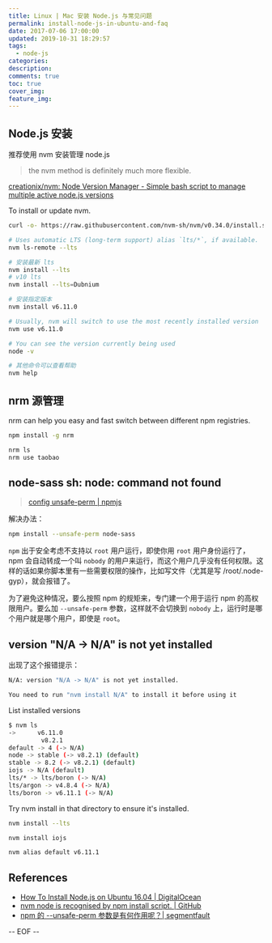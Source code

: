 ```yaml
---
title: Linux | Mac 安装 Node.js 与常见问题
permalink: install-node-js-in-ubuntu-and-faq
date: 2017-07-06 17:00:00
updated: 2019-10-31 18:29:57
tags:
  - node-js
categories:
description:
comments: true
toc: true
cover_img:
feature_img:
---
```


## Node.js 安装

推荐使用 nvm 安装管理 node.js

> the nvm method is definitely much more flexible.

[creationix/nvm: Node Version Manager - Simple bash script to manage multiple active node.js versions](https://github.com/creationix/nvm#installation)

To install or update nvm.

```bash
curl -o- https://raw.githubusercontent.com/nvm-sh/nvm/v0.34.0/install.sh | bash
```

<!-- more -->

```bash
# Uses automatic LTS (long-term support) alias `lts/*`, if available.
nvm ls-remote --lts

# 安装最新 lts
nvm install --lts
# v10 lts
nvm install --lts=Dubnium

# 安装指定版本
nvm install v6.11.0

# Usually, nvm will switch to use the most recently installed version
nvm use v6.11.0

# You can see the version currently being used
node -v

# 其他命令可以查看帮助
nvm help
```

## nrm 源管理

nrm can help you easy and fast switch between different npm registries.

```bash
npm install -g nrm

nrm ls
nrm use taobao
```

## node-sass sh: node: command not found

> [config unsafe-perm | npmjs](https://docs.npmjs.com/misc/config#unsafe-perm)

解决办法：

```bash
npm install --unsafe-perm node-sass
```

`npm` 出于安全考虑不支持以 `root` 用户运行，即使你用 `root` 用户身份运行了，npm 会自动转成一个叫 `nobody` 的用户来运行，而这个用户几乎没有任何权限。这样的话如果你脚本里有一些需要权限的操作，比如写文件（尤其是写 /root/.node-gyp），就会报错了。

为了避免这种情况，要么按照 npm 的规矩来，专门建一个用于运行 npm 的高权限用户。要么加 `--unsafe-perm` 参数，这样就不会切换到 `nobody` 上，运行时是哪个用户就是哪个用户，即使是 `root`。

## version "N/A -> N/A" is not yet installed

出现了这个报错提示：

```bash
N/A: version "N/A -> N/A" is not yet installed.

You need to run "nvm install N/A" to install it before using it
```

List installed versions

```bash
$ nvm ls
->      v6.11.0
         v8.2.1
default -> 4 (-> N/A)
node -> stable (-> v8.2.1) (default)
stable -> 8.2 (-> v8.2.1) (default)
iojs -> N/A (default)
lts/* -> lts/boron (-> N/A)
lts/argon -> v4.8.4 (-> N/A)
lts/boron -> v6.11.1 (-> N/A)
```

Try nvm install in that directory to ensure it's installed.

```bash
nvm install --lts

nvm install iojs

nvm alias default v6.11.1
```

## References

- [How To Install Node.js on Ubuntu 16.04 | DigitalOcean](https://www.digitalocean.com/community/tutorials/how-to-install-node-js-on-ubuntu-16-04)
- [nvm node is recognised by npm install script. | GitHub](https://github.com/sass/node-sass/issues/2470)
- [npm 的 --unsafe-perm 参数是有何作用呢？| segmentfault](https://segmentfault.com/q/1010000019365121)

-- EOF --
